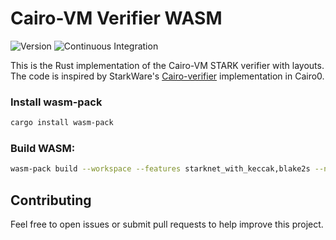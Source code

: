 # Cairo-VM Verifier WASM

![Version](https://img.shields.io/badge/v0.1.1-green?style=flat-square&logo=git&logoColor=white&label=version)
![Continuous Integration](https://img.shields.io/github/actions/workflow/status/iosis-tech/cairovm-verifier/ci.yml?style=flat-square&logo=githubactions&logoColor=white&label=Continuous%20Integration)

This is the Rust implementation of the Cairo-VM STARK verifier with layouts. The code is inspired by StarkWare's [Cairo-verifier](https://github.com/starkware-libs/cairo-lang) implementation in Cairo0.

### Install wasm-pack
```sh
cargo install wasm-pack
```

### Build WASM:

```sh
wasm-pack build --workspace --features starknet_with_keccak,blake2s --no-default-features --target wasm32-unknown-unknown
```

## Contributing

Feel free to open issues or submit pull requests to help improve this project.
